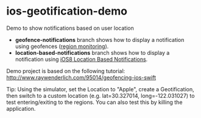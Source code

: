 # ios-geotification-demo
Demo to show notifications based on user location

* **geofence-notifications** branch shows how to display a notification using geofences (<a href="https://developer.apple.com/library/ios/documentation/UserExperience/Conceptual/LocationAwarenessPG/RegionMonitoring/RegionMonitoring.html">region monitoring</a>).
* **location-based-notifications** branch shows how to display a notification using <a href="https://developer.apple.com/library/ios/documentation/NetworkingInternet/Conceptual/RemoteNotificationsPG/Chapters/IPhoneOSClientImp.html#//apple_ref/doc/uid/TP40008194-CH103-SW37">iOS8 Location Based Notifications</a>.

Demo project is based on the following tutorial: http://www.raywenderlich.com/95014/geofencing-ios-swift

Tip: Using the simulator, set the Location to "Apple", create a Geotification, then switch to a custom location (e.g. lat=30.327014, long=-122.031027) to test entering/exiting to the regions. You can also test this by killing the application.
